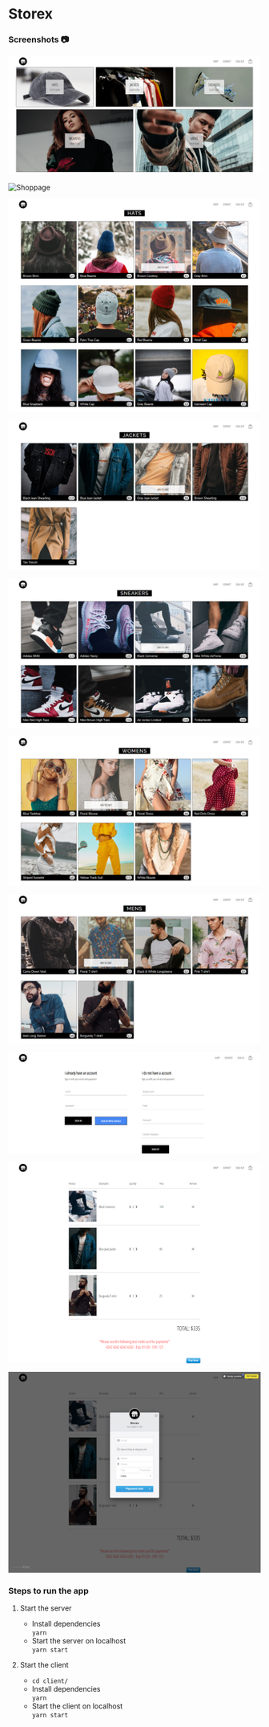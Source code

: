 # Storex


### Screenshots 📷 
![Homepage](https://github.com/KunalMahato11/ecom-app/blob/master/client/src/assets/1.png)

![Shoppage](https://github.com/KunalMahato11/ecom-app/blob/master/client/src/assets/2.png)

![Hatpage](https://github.com/KunalMahato11/ecom-app/blob/master/client/src/assets/3.png)

![page](https://github.com/KunalMahato11/ecom-app/blob/master/client/src/assets/4.png)

![page](https://github.com/KunalMahato11/ecom-app/blob/master/client/src/assets/5.png)

![page](https://github.com/KunalMahato11/ecom-app/blob/master/client/src/assets/6.png)

![page](https://github.com/KunalMahato11/ecom-app/blob/master/client/src/assets/7.png)

![page](https://github.com/KunalMahato11/ecom-app/blob/master/client/src/assets/8.png)

![page](https://github.com/KunalMahato11/ecom-app/blob/master/client/src/assets/9.png)

![page](https://github.com/KunalMahato11/ecom-app/blob/master/client/src/assets/10.png)



### Steps to run the app 
1. Start the server  
    - Install dependencies  
    `yarn`  
    - Start the server on localhost  
    `yarn start`  

2. Start the client  
    - `cd client/`   
    - Install dependencies  
    `yarn`  
    - Start the client on localhost  
    `yarn start`  

